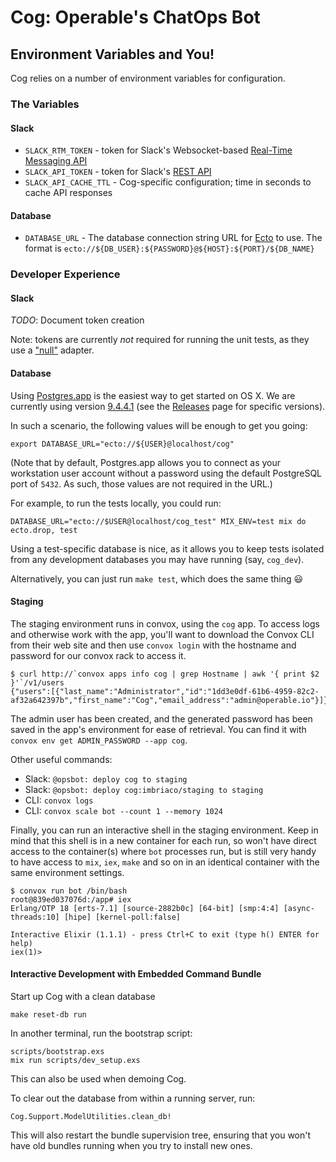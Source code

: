 Cog: Operable's ChatOps Bot
==============================

## Environment Variables and You!
Cog relies on a number of environment variables for configuration.

### The Variables
#### Slack
* `SLACK_RTM_TOKEN` - token for Slack's Websocket-based [Real-Time Messaging API](https://api.slack.com/rtm)
* `SLACK_API_TOKEN` - token for Slack's [REST API](https://api.slack.com/web)
* `SLACK_API_CACHE_TTL` - Cog-specific configuration; time in seconds to cache API responses

#### Database
* `DATABASE_URL` - The database connection string URL for [Ecto](https://github.com/elixir-lang/ecto) to use. The format is `ecto://${DB_USER}:${PASSWORD}@${HOST}:${PORT}/${DB_NAME}`

### Developer Experience
#### Slack
*TODO*: Document token creation

Note: tokens are currently _not_ required for running the unit tests, as they use a ["null"](https://github.com/operable/cog/blob/master/lib/cog/adapters/null.ex) adapter.

#### Database
Using [Postgres.app](http://postgresapp.com/) is the easiest way to get started on OS X. We are currently using version [9.4.4.1](https://github.com/PostgresApp/PostgresApp/releases/tag/9.4.4.1) (see the [Releases](https://github.com/PostgresApp/PostgresApp/releases) page for specific versions).

In such a scenario, the following values will be enough to get you going:

    export DATABASE_URL="ecto://${USER}@localhost/cog"

(Note that by default, Postgres.app allows you to connect as your workstation user account without a password using the default PostgreSQL port of `5432`. As such, those values are not required in the URL.)

For example, to run the tests locally, you could run:

    DATABASE_URL="ecto://$USER@localhost/cog_test" MIX_ENV=test mix do ecto.drop, test

Using a test-specific database is nice, as it allows you to keep tests isolated from any development databases you may have running (say, `cog_dev`).

Alternatively, you can just run `make test`, which does the same thing :smiley:

#### Staging

The staging environment runs in convox, using the `cog` app. To access logs and otherwise work with the app, you'll want to download the Convox CLI from their web site and then use `convox login` with the hostname and password for our convox rack to access it.

```
$ curl http://`convox apps info cog | grep Hostname | awk '{ print $2 }'`/v1/users
{"users":[{"last_name":"Administrator","id":"1dd3e0df-61b6-4959-82c2-af32a642397b","first_name":"Cog","email_address":"admin@operable.io"}]}
```

The admin user has been created, and the generated password has been saved in the app's environment for ease of retrieval. You can find it with `convox env get ADMIN_PASSWORD --app cog`.

Other useful commands:
* Slack: `@opsbot: deploy cog to staging`
* Slack: `@opsbot: deploy cog:imbriaco/staging to staging`
* CLI: `convox logs`
* CLI: `convox scale bot --count 1 --memory 1024`

Finally, you can run an interactive shell in the staging environment. Keep in mind that this shell is in a new container for each run, so won't have direct access to the container(s) where `bot` processes run, but is still very handy to have access to `mix`, `iex`, `make` and so on in an identical container with the same environment settings.

```
$ convox run bot /bin/bash
root@839ed037076d:/app# iex
Erlang/OTP 18 [erts-7.1] [source-2882b0c] [64-bit] [smp:4:4] [async-threads:10] [hipe] [kernel-poll:false]

Interactive Elixir (1.1.1) - press Ctrl+C to exit (type h() ENTER for help)
iex(1)>
```

#### Interactive Development with Embedded Command Bundle

Start up Cog with a clean database

    make reset-db run

In another terminal, run the bootstrap script:

    scripts/bootstrap.exs
    mix run scripts/dev_setup.exs

This can also be used when demoing Cog.

To clear out the database from within a running server, run:

    Cog.Support.ModelUtilities.clean_db!

This will also restart the bundle supervision tree, ensuring that you
won't have old bundles running when you try to install new ones.
